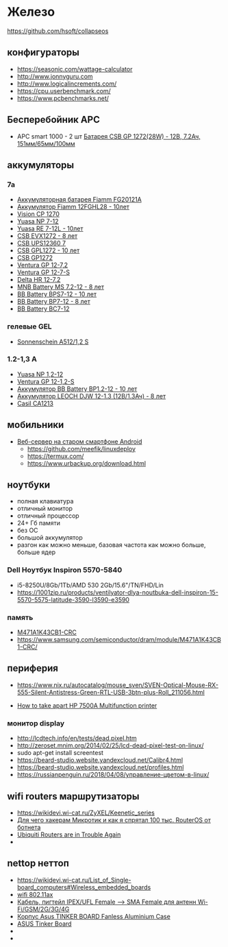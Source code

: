 # Железо

https://github.com/hsoft/collapseos

## конфигураторы

 * https://seasonic.com/wattage-calculator
 * http://www.jonnyguru.com
 * http://www.logicalincrements.com/
 * https://cpu.userbenchmark.com/
 * https://www.pcbenchmarks.net/
## Бесперебойник APC

  * APC smart 1000 - 2 шт [ Батарея CSB GP 1272(28W) - 12В, 7.2Ач, 151мм/65мм/100мм](https://www.xcom-shop.ru/csb_gp_127228w_376547.html)

## аккумуляторы

### 7a
 * [Аккумуляторная батарея Fiamm FG20121A](http://tpower.ru/fiamm_fg_20121a/438/buy/)
 * [Аккумулятор Fiamm 12FGHL28 - 10лет ](http://tpower.ru/fiamm_fghl_28/468/buy/ )
 * [Vision CP 1270 ](http://tpower.ru/vision_cp_1270/289/buy/ )
 * [Yuasa NP 7-12 ](http://tpower.ru/np7_12/214/buy/ )
 * [Yuasa RE 7-12L - 10лет ](http://tpower.ru/re7_12l/627/buy/ )
 * [CSB EVX1272 - 8 лет ](http://tpower.ru/evx1272/578/buy/ )
 * [CSB UPS12360 7 ](http://tpower.ru/ups12360_7/557/buy/ )
 * [CSB GPL1272 - 10 лет ](http://tpower.ru/gpl1272/539/buy/ )
 * [CSB GP1272 ](http://tpower.ru/gp1272/530/buy/ )
 * [Ventura GP 12-7,2 ](http://tpower.ru/gp12_7_2/9/buy/ )
 * [Ventura GP 12-7-S ](http://tpower.ru/gp12_7s/519/buy/ )
 * [Delta HR 12-7,2 ](http://tpower.ru/hr12_72/35/buy/ )
 * [MNB Battery MS 7.2-12 - 8 лет ](http://tpower.ru/ms_7_2_12/692/buy/ )
 * [BB Battery BPS7-12 - 10 лет ](http://tpower.ru/bps7_12/320/buy/ )
 * [BB Battery BP7-12 - 8 лет ](http://tpower.ru/bp7_12/184/buy/ )
 * [BB Battery BC7-12 ](http://tpower.ru/bc7_12/1/buy/ )

### гелевые GEL
 * [Sonnenschein A512/1,2 S ](http://tpower.ru/a512_1_2_s/405/buy/ )


###  1.2-1,3 А
 * [Yuasa NP 1,2-12 ](http://tpower.ru/np1_2_12/211/buy/ )
 * [Ventura GP 12-1,2-S ](http://tpower.ru/gp12_1_2s/516/buy/ )
 * [Аккумулятор BB Battery BP1.2-12 - 10 лет ](http://www.ups-mag.ru/catalog/battery/bb-battery/bp/bp1.2-12 )
 * [Аккумулятор LEOCH DJW 12-1.3 (12В/1.3Ач) - 8 лет ](http://www.ups-mag.ru/catalog/battery/leoch/djw/djw12-1.3 )
 * [Casil CA1213 ](http://www.ups-mag.ru/catalog/battery/casil/ca1213/ )


## мобильники

 * [Веб-сервер на старом смартфоне Android](https://habr.com/ru/company/first/blog/586910/)
	* https://github.com/meefik/linuxdeploy
	* https://termux.com/
	* https://www.urbackup.org/download.html

## ноутбуки

 * полная клавиатура
 * отличный монитор
 * отличный процессор
 * 24+ Гб памяти
 * без ОС
 * большой аккумулятор
 * разгон как можно меньше, базовая частота как можно больше, больше ядер

### Dell Ноутбук Inspiron 5570-5840

 * i5-8250U/8Gb/1Tb/AMD 530 2Gb/15.6"/TN/FHD/Lin
 * https://1001zip.ru/products/ventilyator-dlya-noutbuka-dell-inspiron-15-5570-5575-latitude-3590-l3590-e3590

### память

 * [M471A1K43CB1-CRC](https://www.nix.ru/autocatalog/notebook_memory/Original-SAMSUNG-DDR4-SODIMM-8Gb-PC4-19200-for-NoteBook_294412.html)
 * https://www.samsung.com/semiconductor/dram/module/M471A1K43CB1-CRC/

## периферия

 * https://www.nix.ru/autocatalog/mouse_sven/SVEN-Optical-Mouse-RX-555-Silent-Antistress-Green-RTL-USB-3btn-plus-Roll_211056.html

 * [How to take apart HP 7500A Multifunction printer](https://www.youtube.com/watch?v=YeJOPX5u3yQ)

### монитор display

 * http://lcdtech.info/en/tests/dead.pixel.htm
 * http://zeroset.mnim.org/2014/02/25/lcd-dead-pixel-test-on-linux/
 * sudo apt-get install screentest
 * https://beard-studio.website.yandexcloud.net/Calibr4.html
 * https://beard-studio.website.yandexcloud.net/profiles.html
 * https://russianpenguin.ru/2018/04/08/управление-цветом-в-linux/

## wifi routers маршрутизаторы

 * https://wikidevi.wi-cat.ru/ZyXEL/Keenetic_series
 * [Для чего хакерам Микротик и как я спрятал 100 тыс. RouterOS от ботнета](https://habr.com/ru/post/424433/)
 * [Ubiquiti Routers are in Trouble Again](https://youtu.be/u5YuzpVQL8M?t=373)
 *

## nettop неттоп

 * https://wikidevi.wi-cat.ru/List_of_Single-board_computers#Wireless_embedded_boards
 * [wifi 802.11ax](https://www.wildberries.ru/catalog/128074928/detail.aspx?size=222999722)
 * [Кабель, пигтейл IPEX/UFL Female --> SMA Female для антенн Wi-Fi/GSM/2G/3G/4G](https://www.wildberries.ru/catalog/67112013/detail.aspx?size=116295445)
 * [	Корпус Asus TINKER BOARD Fanless Aluminium Case](https://www.nix.ru/autocatalog/thin_clients/ASUS-TINKER-FANLESS-CASE_394333.html#pid=2235)
 * [ASUS Tinker Board](https://www.wildberries.ru/catalog/122340876/detail.aspx)
 * []()
 * []()